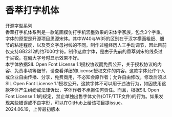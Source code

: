 # 香萃打字机体
开源字型系列
<br>香萃打字机体系列是一款笔画模仿打字机洇墨效果的宋体字家族，包含3个字重。字体的原型是开源项目思源宋体。其中W40与W35的区别在于汉字横画粗细、细节的粘连程度，以及英文字母衬线的不同。制作过程经历人工手动调节，因此目前仅支持GB2312的约7000字符。制作这款字体，是由于先前的香萃刻宋的线条过于尖锐，在偏大字号时显示效果不好。
<br>本字体依据SIL Open Font License 1.1授权协议而免费公开，关于授权协议的内容、免责事项等细节，请查看详细的License授权文件的内容。这款字体允许个人或企业自由传播、分享，免费商用，不必知会原作者；允许自由修改，修改后须以SIL Open Font License 1.1授权公开。这款字体不可以用于违法行为，如因使用这款字体产生纠纷或法律诉讼，字体作者不承担任何责任。而且，根据SIL Open Font License 1.1的规定，禁止单独出售字体文件(OTF/TTF文件)的行为。如果发现某些错误或不良字形，可以在GitHub上给该项目提issue。
<br>2024.06.19，上传最初版本

